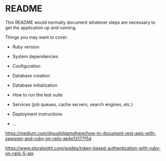 # README

This README would normally document whatever steps are necessary to get the
application up and running.

Things you may want to cover:

* Ruby version

* System dependencies

* Configuration

* Database creation

* Database initialization

* How to run the test suite

* Services (job queues, cache servers, search engines, etc.)

* Deployment instructions

* ...

https://medium.com/@sushildamdhere/how-to-document-rest-apis-with-swagger-and-ruby-on-rails-ae4e13177f5d

https://www.pluralsight.com/guides/token-based-authentication-with-ruby-on-rails-5-api
